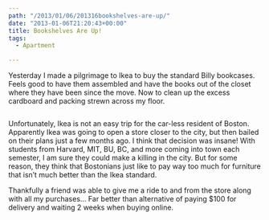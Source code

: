 ```yaml
---
path: "/2013/01/06/201316bookshelves-are-up/" 
date: "2013-01-06T21:20:43+00:00" 
title: Bookshelves Are Up!
tags:
  - Apartment

---
```

Yesterday I made a pilgrimage to Ikea to buy the standard Billy bookcases. Feels good to have them assembled and have the books out of the closet where they have been since the move. Now to clean up the excess cardboard and packing strewn across my floor. 

<img src="https://i0.wp.com/technovangelist.envl.pe/wp-content/uploads/sites/3/2013/01/iphone-20130106161616-0.jpg?w=1080" alt="" data-recalc-dims="1" />

Unfortunately, Ikea is not an easy trip for the car-less resident of Boston. Apparently Ikea was going to open a store closer to the city, but then bailed on their plans just a few months ago. I think that decision was insane! With students from Harvard, MIT, BU, BC, and more coming into town each semester, I am sure they could make a killing in the city. But for some reason, they think that Bostonians just like to pay way too much for furniture that isn&#8217;t much better than the Ikea standard. 

Thankfully a friend was able to give me a ride to and from the store along with all my purchases&#8230; Far better than alternative of paying $100 for delivery and waiting 2 weeks when buying online.

&nbsp;&nbsp;